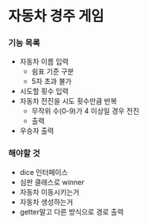 # 자동차 경주 게임

### 기능 목록
- 자동차 이름 입력
  - 쉼표 기준 구분
  - 5자 초과 불가
- 시도할 횟수 입력
- 자동차 전진을 시도 횟수만큼 반복
  - 무작위 수(0-9)가 4 이상일 경우 전진
  - 출력
- 우승자 출력


### 해야할 것
- dice 인터페이스
- 심판 클래스로 winner
- 자동차 이동시키는거
- 자동차 생성하는거
- getter말고 다른 방식으로 경로 출력